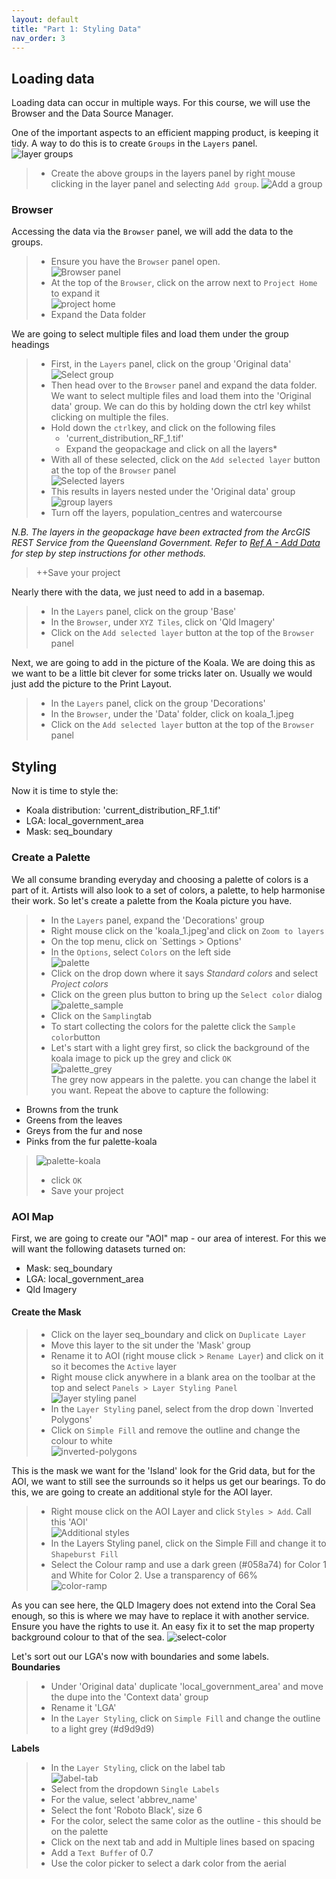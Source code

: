 ```yaml
---
layout: default
title: "Part 1: Styling Data"
nav_order: 3
---
```




## Loading data
Loading data can occur in multiple ways. For this course, we will use the Browser and the Data Source Manager.  

One of the important aspects to an efficient mapping product, is keeping it tidy. A way to do this is to create `Groups` in the `Layers` panel.  
![layer groups](../media/groups.png)  
> - Create the above groups in the layers panel by right mouse clicking in the layer panel and selecting `Add group`.
> ![Add a group](../media/add_group.png)  

### Browser
Accessing the data via the `Browser` panel, we will add the data to the groups. 
> - Ensure you have the `Browser` panel open.  
> ![Browser panel](../media/browser.png)  
> - At the top of the `Browser`, click on the arrow next to `Project Home` to expand it  
> ![project home](../media/Project_home.png)  
> - Expand the Data folder  

We are going to select multiple files and load them under the group headings 
> - First, in the `Layers` panel, click on the group 'Original data'  
> ![Select group](../media/select_group.png)  
> - Then head over to the `Browser` panel and expand the data folder.  
We want to select multiple files and load them into the 'Original data' group. We can do this by holding down the ctrl key whilst clicking on multiple the files.
> - Hold down the `ctrl`key, and click on the following files
>   - 'current_distribution_RF_1.tif'  
>   - Expand the geopackage and click on all the layers*  
> - With all of these selected, click on the `Add selected layer` button at the top of the `Browser` panel  
> ![Selected layers](../media/add-selected-layers2.png)  
> - This results in layers nested under the 'Original data' group  
> ![group layers](../media/group_layers.png)  
> - Turn off the layers, population_centres and watercourse  

*N.B. The layers in the geopackage have been extracted from the ArcGIS REST Service from the Queensland Government. Refer to [Ref A - Add Data](https://emhain8.github.io./QGIS-Cartography-ICCB/docs/part1a-add-data.html) for step by step instructions for other methods.*   

> ++Save your project

Nearly there with the data, we just need to add in a basemap.  
> - In the `Layers` panel, click on the group 'Base'  
> - In the `Browser`, under `XYZ Tiles`, click on 'Qld Imagery'  
> - Click on the `Add selected layer` button at the top of the `Browser` panel

Next, we are going to add in the picture of the Koala. We are doing this as we want to be a little bit clever for some tricks later on. Usually we would just add the picture to the Print Layout. 
> - In the `Layers` panel, click on the group 'Decorations'
> - In the `Browser`, under the 'Data' folder, click on koala_1.jpeg
> - Click on the `Add selected layer` button at the top of the `Browser` panel

## Styling
Now it is time to style the:  
- Koala distribution: 'current_distribution_RF_1.tif'  
- LGA: local_government_area  
- Mask: seq_boundary  

### Create a Palette
We all consume branding everyday and choosing a palette of colors is a part of it. Artists will also look to a set of colors, a palette, to help harmonise their work. So let's create a palette from the Koala picture you have.  
> - In the `Layers` panel, expand the 'Decorations' group  
> - Right mouse click on the 'koala_1.jpeg'and click on `Zoom to layers`  
> - On the top menu, click on `Settings > Options'  
> - In the `Options`, select `Colors` on the left side  
>  ![palette](../media/palette3.png)  
> - Click on the drop down where it says *Standard colors* and select *Project colors*  
> - Click on the green plus button to bring up the `Select color` dialog
> ![palette_sample](../media/palette_sample.png)  
> - Click on the `Sampling`tab  
> - To start collecting the colors for the palette click the `Sample color`button  
> - Let's start with a light grey first, so click the background of the koala image to pick up the grey and click `OK`  
> ![palette_grey](../media/palette_grey.png)  
The grey now appears in the palette. you can change the label it you want. Repeat the above to capture the following:
- Browns from the trunk
- Greens from the leaves
- Greys from the fur and nose
- Pinks from the fur
palette-koala
> ![palette-koala](../media/palette-koala.png)  
> - click `OK`
> - Save your project

### AOI Map
First, we are going to create our "AOI" map - our area of interest. For this we will want the following datasets turned on:  
- Mask: seq_boundary  
- LGA: local_government_area  
- Qld Imagery

#### Create the Mask
> - Click on the layer seq_boundary and click on `Duplicate Layer`  
> - Move this layer to the sit under the 'Mask' group  
> - Rename it to AOI (right mouse click > `Rename Layer`) and click on it so it becomes the `Active` layer  
> - Right mouse click anywhere in a blank area on the toolbar at the top and select `Panels > Layer Styling Panel`  
> ![layer styling panel](../media/layer-styling-panel.png)  
> - In the `Layer Styling` panel, select from the drop down `Inverted Polygons'  
> - Click on `Simple Fill` and remove the outline and change the colour to white  
> ![inverted-polygons](../media/inverted-polygons.png)  

This is the mask we want for the 'Island' look for the Grid data, but for the AOI, we want to still see the surrounds so it helps us get our bearings. To do this, we are going to create an additional style for the AOI layer.  

> - Right mouse click on the AOI Layer and click `Styles > Add`. Call this 'AOI'   
> ![Additional styles](../media/styles-add.png)  
> - In the Layers Styling panel, click on the Simple Fill and change it to `Shapeburst Fill`  
> - Select the Colour ramp and use a dark green (#058a74) for Color 1 and White for Color 2. Use a transparency of 66%  
> ![color-ramp](../media/color-ramp.png)

As you can see here, the QLD Imagery does not extend into the Coral Sea enough, so this is where we may have to replace it with another service. Ensure you have the rights to use it. An easy fix it to set the map property background colour to that of the sea. 
![select-color](../media/select-color.png)

Let's sort out our LGA's now with boundaries and some labels.  
**Boundaries**  
> - Under 'Original data' duplicate 'local_government_area' and move the dupe into the 'Context data' group
> - Rename it 'LGA'
> - In the `Layer Styling`, click on `Simple Fill` and change the outline to a light grey (#d9d9d9)

**Labels**
> - In the `Layer Styling`, click on the label tab  
> ![label-tab](../media/label-tab.png)  
> - Select from the dropdown `Single Labels`  
> - For the value, select 'abbrev_name'  
> - Select the font 'Roboto Black', size 6  
> - For the color, select the same color as the outline - this should be on the palette  
> - Click on the next tab and add in Multiple lines based on spacing  
> - Add a `Text Buffer` of 0.7  
> - Use the color picker to select a dark color from the aerial  




